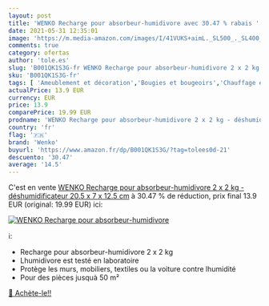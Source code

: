 ```yaml
---
layout: post
title: 'WENKO Recharge pour absorbeur-humidivore avec 30.47 % rabais '
date: 2021-05-31 12:35:01
image: 'https://m.media-amazon.com/images/I/41VUKS+aimL._SL500_._SL400_.jpg'
comments: true
category: ofertas
author: 'tole.es'
slug: 'B001QK1S3G-fr WENKO Recharge pour absorbeur-humidivore 2 x 2 kg -...'
sku: 'B001QK1S3G-fr'
tags: [ 'Ameublement et décoration','Bougies et bougeoirs','Chauffage et climatisation','Cuisine et Maison','Décoration de la maison','Déshumidificateurs','wenko', ]
actualPrice: 13.9 EUR
currency: EUR
price: 13.9
comparePrice: 19.99 EUR
prodname: 'WENKO Recharge pour absorbeur-humidivore 2 x 2 kg - déshumidificateur  20.5 x 7 x 12.5 cm'
country: 'fr'
flag: '🇫🇷'
brand: 'Wenko'
buyurl: 'https://www.amazon.fr/dp/B001QK1S3G/?tag=tolees0d-21'
descuento: '30.47'
average: '14.5'
---
```


C'est en vente [WENKO Recharge pour absorbeur-humidivore 2 x 2 kg - déshumidificateur  20.5 x 7 x 12.5 cm](https://www.amazon.fr/dp/B001QK1S3G/?tag=tolees0d-21)  à  30.47 % de réduction, prix final  13.9 EUR (original: 19.99 EUR) ici:

[![WENKO Recharge pour absorbeur-humidivore](https://m.media-amazon.com/images/I/41VUKS+aimL._SL500_._SL400_.jpg)](https://www.amazon.fr/dp/B001QK1S3G/?tag=tolees0d-21)

ℹ️:

- Recharge pour absorbeur-humidivore 2 x 2 kg
- Lhumidivore est testé en laboratoire
- Protège les murs, mobiliers, textiles ou la voiture contre lhumidité
- Pour des pièces jusquà 50 m²

[🛒 Achète-le!!](https://www.amazon.fr/dp/B001QK1S3G/?tag=tolees0d-21)

